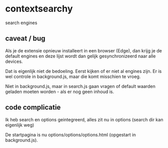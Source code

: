 # contextsearchy

search engines

## caveat / bug
Als je de extensie opnieuw installeert in een browser (Edge), dan krijg je de default engines en deze lijst
wordt dan gelijk gesynchronizeerd naar alle devices.

Dat is eigenlijk niet de bedoeling. Eerst kijken of er niet al engines zijn.
Er is wel controle in background.js, maar die komt misschien te vroeg.

Niet in background.js, maar in search.js gaan vragen of default waarden geladen moeten worden -
als er nog geen inhoud is.

## code complicatie
Ik heb search en options geintegreerd, alles zit nu in options (search dir kan eigenlijk weg)

De startpagina is nu options/options/options.html (opgestart in background.js).


